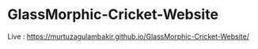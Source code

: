 # GlassMorphic-Cricket-Website
Live : https://murtuzagulambakir.github.io/GlassMorphic-Cricket-Website/
